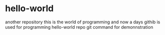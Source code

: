 # hello-world
another repository
this is the world of programming
and now a days githib is used for programming
 hello-world repo git command for demonnstration
